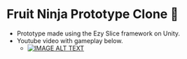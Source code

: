 # Fruit Ninja Prototype Clone 🥝
- Prototype made using the Ezy Slice framework on Unity.
- Youtube video with gameplay below.
     - [![IMAGE ALT TEXT](http://img.youtube.com/vi/akgyBGv8ll0/0.jpg)](https://www.youtube.com/watch?v=akgyBGv8ll0 "ChopChop Prototype (Unity 2024)")
